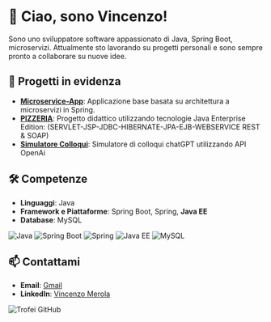 # 👋 Ciao, sono Vincenzo!

Sono uno sviluppatore software appassionato di Java, Spring Boot, microservizi. Attualmente sto lavorando su progetti personali e sono sempre pronto a collaborare su nuove idee.

## 🌟 Progetti in evidenza
- **[Microservice-App](https://github.com/V-Merola/microservice-app)**: Applicazione base basata su architettura a microservizi in Spring.
- **[PIZZERIA](https://github.com/V-Merola/PIZZERIA-Backend-)**: Progetto didattico utilizzando tecnologie Java Enterprise Edition: (SERVLET-JSP-JDBC-HIBERNATE-JPA-EJB-WEBSERVICE REST & SOAP)
- **[Simulatore Colloqui](https://github.com/TripodiRocco/simulaColloquiGruppo1Java13)**: Simulatore di colloqui chatGPT utilizzando API OpenAi

## 🛠️ Competenze
- **Linguaggi**: Java
- **Framework e Piattaforme**: Spring Boot, Spring, **Java EE**
- **Database**: MySQL
  
![Java](https://img.shields.io/badge/Java-ED8B00?style=for-the-badge&logo=java&logoColor=white)
![Spring Boot](https://img.shields.io/badge/Spring%20Boot-6DB33F?style=for-the-badge&logo=spring-boot&logoColor=white)
![Spring](https://img.shields.io/badge/Spring-6DB33F?style=for-the-badge&logo=spring&logoColor=white)
![Java EE](https://img.shields.io/badge/Java%20EE-007396?style=for-the-badge&logo=java&logoColor=white)
![MySQL](https://img.shields.io/badge/MySQL-4479A1?style=for-the-badge&logo=mysql&logoColor=white)

## 📫 Contattami
- **Email**: [Gmail](mailto:v.merola18@gmail.com)
- **LinkedIn**: [Vincenzo Merola](https://linkedin.com/in/tuo-username)

![Trofei GitHub](https://github-profile-trophy.vercel.app/?username=V-Merola&theme=onedark&no-frame=true&no-bg=true&row=1&column=3)

